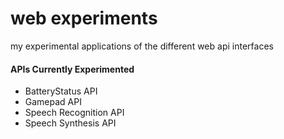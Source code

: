 web experiments
===============

my experimental applications of the different web api interfaces

#### APIs Currently Experimented

- BatteryStatus API
- Gamepad API
- Speech Recognition API
- Speech Synthesis API